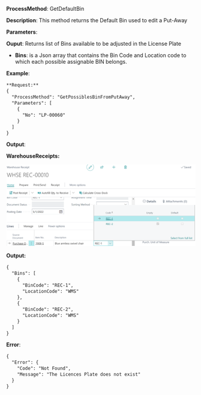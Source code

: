 **ProcessMethod**: GetDefaultBin

**Description**:
This method returns the Default Bin used to edit a Put-Away

**Parameters**: 

**Ouput**: Returns list of Bins available to be adjusted in the License Plate
-	**Bins**: is a Json array that contains the Bin Code and Location code to which each possible assignable BIN belongs.

**Example**:

```
**Request:**
{
  "ProcessMethod": "GetPossiblesBinFromPutAway",
  "Parameters": [
    {
      "No": "LP-00060"
    }
  ]
}
```

**Output**:

**WarehouseReceipts:**

![image.png](/.attachments/image-8c85a697-b947-4caa-b2f7-24d30ec20db0.png)

**Output:**

```
{
  "Bins": [
    {
      "BinCode": "REC-1",
      "LocationCode": "WMS"
    },
    {
      "BinCode": "REC-2",
      "LocationCode": "WMS"
    }
  ]
}
```

**Error**:

```
{
  "Error": {
    "Code": "Not Found",
    "Message": "The Licences Plate does not exist"
  }
}
```
